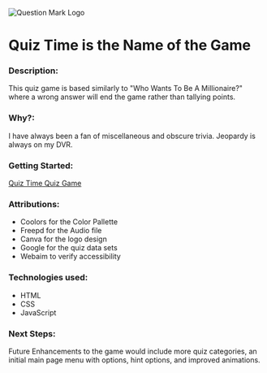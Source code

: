![Question Mark Logo](https://github.com/user-attachments/assets/03525a41-841f-42e0-ade2-4829a92c5eff)

# Quiz Time is the Name of the Game

### Description: 
This quiz game is based similarly to "Who Wants To Be A Millionaire?" where a wrong answer will end the game rather than tallying points. 

### Why?: 
I have always been a fan of miscellaneous and obscure trivia. Jeopardy is always on my DVR. 

### Getting Started: 
[Quiz Time Quiz Game](https://ptresky.github.io/project-one-quiz-game/)

### Attributions:
* Coolors for the Color Pallette
* Freepd for the Audio file
* Canva for the logo design
* Google for the quiz data sets
* Webaim to verify accessibility

### Technologies used:
* HTML
* CSS
* JavaScript

### Next Steps:
Future Enhancements to the game would include more quiz categories, an initial main page menu with options, hint options, and improved animations.

